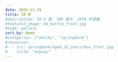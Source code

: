 ```yaml
---
date: 2024-11-19
title: 10 年
#description: 59.4 度. 700 毫升. 1978 年蒸餾.
#featured_image: 03_bottle_front.jpg
#type: gallery
sort_by: Name
#categories: ["whisky", "springbank"]
#resources:
#  - src: springbank/aged_32_years/box_front.jpg
#    title: "anyway"
---
```

